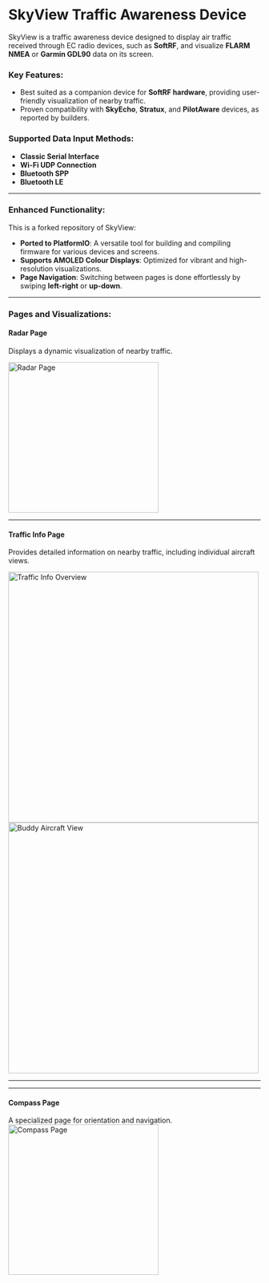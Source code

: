 # SkyView Traffic Awareness Device

SkyView is a traffic awareness device designed to display air traffic received through EC radio devices, such as **SoftRF**, and visualize **FLARM NMEA** or **Garmin GDL90** data on its screen.

### Key Features:
- Best suited as a companion device for **SoftRF hardware**, providing user-friendly visualization of nearby traffic.
- Proven compatibility with **SkyEcho**, **Stratux**, and **PilotAware** devices, as reported by builders.

### Supported Data Input Methods:
- **Classic Serial Interface**
- **Wi-Fi UDP Connection**
- **Bluetooth SPP**
- **Bluetooth LE**

---

### Enhanced Functionality:
This is a forked repository of SkyView:
- **Ported to PlatformIO**: A versatile tool for building and compiling firmware for various devices and screens.
- **Supports AMOLED Colour Displays**: Optimized for vibrant and high-resolution visualizations.
- **Page Navigation**: Switching between pages is done effortlessly by swiping **left-right** or **up-down**.

---

### Pages and Visualizations:

#### **Radar Page**  
Displays a dynamic visualization of nearby traffic.

<img src="https://github.com/user-attachments/assets/2dfefb0a-5a87-4afb-b897-b5b04cc7e7e3" alt="Radar Page" width="300px">

---

#### **Traffic Info Page**  
Provides detailed information on nearby traffic, including individual aircraft views.

<img src="https://github.com/user-attachments/assets/dbf50cfd-8fea-4adb-9e6a-514a463d0512" alt="Traffic Info Overview" width="500px">

<img src="https://github.com/user-attachments/assets/584c8ca4-b967-43a7-92b8-3858114f6965" alt="Buddy Aircraft View" width="500px">

---


---

#### **Compass Page**  
A specialized page for orientation and navigation.
<img src="https://github.com/user-attachments/assets/9613bb03-ed0b-48e4-b963-74c99b9cf339" alt="Compass Page" width="300px">

